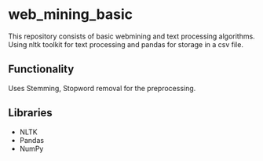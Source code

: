 # web_mining_basic

This repository consists of basic webmining and text processing algorithms.
Using nltk toolkit for text processing and pandas for storage in a csv file.

## Functionality
Uses Stemming, Stopword removal for the preprocessing.

## Libraries
- NLTK
- Pandas
- NumPy


